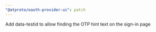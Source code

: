 ```yaml
---
"@atproto/oauth-provider-ui": patch
---
```


Add data-testid to allow finding the OTP hint text on the sign-in page
